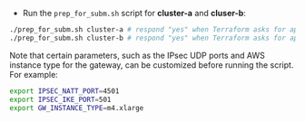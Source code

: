 * Run the `prep_for_subm.sh` script for **cluster-a** and **cluser-b**:

```bash
./prep_for_subm.sh cluster-a # respond "yes" when Terraform asks for approval, or otherwise add the -auto-approve flag
./prep_for_subm.sh cluster-b # respond "yes" when Terraform asks for approval, or otherwise add the -auto-approve flag
```

Note that certain parameters, such as the IPsec UDP ports and AWS instance type for the gateway,
can be customized before running the script. For example:

```bash
export IPSEC_NATT_PORT=4501
export IPSEC_IKE_PORT=501
export GW_INSTANCE_TYPE=m4.xlarge
```

